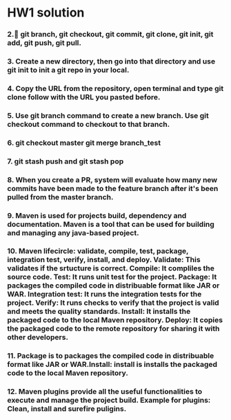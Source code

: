 # HW1 solution
### 2. git branch, git checkout, git commit, git clone, git init, git add, git push, git pull.
### 3. Create a new directory, then go into that directory and use git init to init a git repo in your local.
### 4. Copy the URL from the repository, open terminal and type git clone follow with the URL you pasted before. 
### 5. Use git branch command to create a new branch. Use git checkout command to checkout to that branch.
### 6. git checkout master    git merge branch_test
### 7. git stash push and git stash pop
### 8. When you create a PR, system will evaluate how many new commits have been made to the feature branch after it's been pulled from the master branch. 
### 9. Maven is used for projects build, dependency and documentation. Maven is a tool that can be used for building and managing any java-based project. 
### 10. Maven lifecircle: validate, compile, test, package, integration test, verify, install, and deploy. Validate: This validates if the srtucture is correct. Compile: It compliles the source code. Test: It runs unit test for the project. Package: It packages the compiled code in distribuable format like JAR or WAR. Integration test: It runs the integration tests for the project. Verify: It runs checks to verify that the project is valid and meets the quality standards. Install: It installs the packaged code to the local Maven repository. Deploy: It copies the packaged code to the remote repository for sharing it with other developers. 
### 11. Package is to packages the compiled code in distribuable format like JAR or WAR.Install: install is  installs the packaged code to the local Maven repository.
### 12. Maven plugins provide all the useful functionalities to execute and manage the project build. Example for plugins: Clean, install and surefire puligins. 
